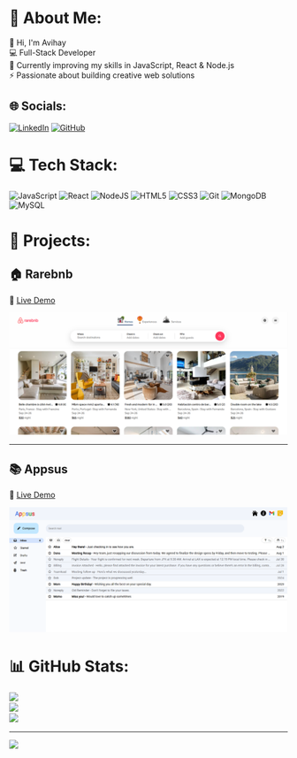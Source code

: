 # 💫 About Me:
👋 Hi, I'm Avihay<br>
💻 Full-Stack Developer<br>
🌱 Currently improving my skills in JavaScript, React & Node.js<br>
⚡ Passionate about building creative web solutions


## 🌐 Socials:
[![LinkedIn](https://img.shields.io/badge/LinkedIn-%230077B5.svg?logo=linkedin&logoColor=white)](https://www.linkedin.com/in/avihay-revivo) 
[![GitHub](https://img.shields.io/badge/GitHub-100000?logo=github&logoColor=white)](https://github.com/Avihayrevivo) 


# 💻 Tech Stack:
![JavaScript](https://img.shields.io/badge/javascript-%23323330.svg?logo=javascript&logoColor=%23F7DF1E) 
![React](https://img.shields.io/badge/react-%2320232a.svg?logo=react&logoColor=%2361DAFB) 
![NodeJS](https://img.shields.io/badge/node.js-6DA55F?logo=node.js&logoColor=white) 
![HTML5](https://img.shields.io/badge/html5-%23E34F26.svg?logo=html5&logoColor=white) 
![CSS3](https://img.shields.io/badge/css3-%231572B6.svg?logo=css3&logoColor=white) 
![Git](https://img.shields.io/badge/git-%23F05033.svg?logo=git&logoColor=white) 
![MongoDB](https://img.shields.io/badge/MongoDB-%234ea94b.svg?logo=mongodb&logoColor=white) 
![MySQL](https://img.shields.io/badge/mysql-%2300f.svg?logo=mysql&logoColor=white)


# 📂 Projects:

## 🏠 Rarebnb  
🔗 [Live Demo](https://rarebnb-qzpl.onrender.com/)  

<p>
  <img src="./rarebnb.png" alt="Rarebnb Screenshot" width="600"/>
</p>

---

## 📚 Appsus  
🔗 [Live Demo](https://didusha.github.io/Appsus/)  

<p>
  <img src="./appsus.png" alt="Appsus Screenshot" width="600"/>
</p>


# 📊 GitHub Stats:
![](https://github-readme-stats.vercel.app/api?username=Avihayrevivo&theme=dark&hide_border=false&include_all_commits=false&count_private=false)<br/>
![](https://github-readme-streak-stats.herokuapp.com/?user=Avihayrevivo&theme=dark&hide_border=false)<br/>
![](https://github-readme-stats.vercel.app/api/top-langs/?username=Avihayrevivo&theme=dark&hide_border=false&include_all_commits=false&count_private=false&layout=compact)


---
[![](https://visitcount.itsvg.in/api?id=Avihayrevivo&icon=0&color=0)](https://visitcount.itsvg.in)
